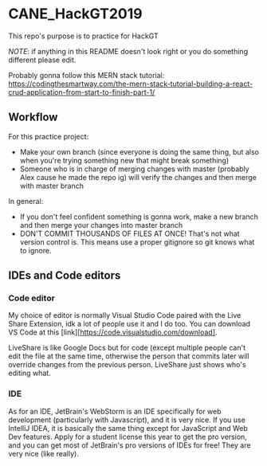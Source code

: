 # CANE_HackGT2019

This repo's purpose is to practice for HackGT

*NOTE*: if anything in this README doesn't look right or you do something different please edit.

Probably gonna follow this MERN stack tutorial: https://codingthesmartway.com/the-mern-stack-tutorial-building-a-react-crud-application-from-start-to-finish-part-1/

## Workflow

For this practice project:

- Make your own branch (since everyone is doing the same thing, but also when you're trying something new that might break something)
- Someone who is in charge of merging changes with master (probably Alex cause he made the repo ig) will verify the changes and then merge with master branch

In general:

- If you don't feel confident something is gonna work, make a new branch and then merge your changes into master branch
- DON'T COMMIT THOUSANDS OF FILES AT ONCE! That's not what version control is. This means use a proper gitignore so git knows what to ignore.

## IDEs and Code editors

### Code editor

My choice of editor is normally Visual Studio Code paired with the Live Share Extension, idk a lot of people use it and I do too. You can download VS Code at this [link][https://code.visualstudio.com/download].

LiveShare is like Google Docs but for code (except multiple people can't edit the file at the same time, otherwise the person that commits later will override changes from the previous person. LiveShare just shows who's editing what.

### IDE

As for an IDE, JetBrain's WebStorm is an IDE specifically for web development (particularly with Javascript), and it is very nice. If you use IntelliJ IDEA, it is basically the same thing except for JavaScript and Web Dev features. Apply for a student license this year to get the pro version, and you can get most of JetBrain's pro versions of IDEs for free! They are very nice (like really).


